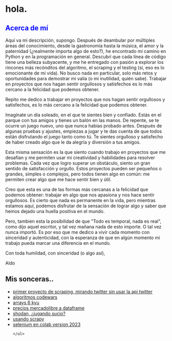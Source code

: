<!DOCTYPE html>
<html>
<body>
	<h1>hola.</h1>
	<h2 style="color: blue">Acerca de mí</h2>
<p>Aquí va mi descripción, supongo. Después de deambular por múltiples áreas del conocimiento, desde la gastronomía hasta la música, el amor y la paternidad (¿realmente importa algo de esto?), he encontrado mi camino en Python y en la programación en general. Descubrí que cada línea de código tiene una belleza subyacente, y me he entregado con pasión a explorar los rincones más recónditos del algoritmo, el scraping y el testing (sí, eso es lo emocionante de mi vida). No busco nada en particular, solo más retos y oportunidades para demostrar mi valía (o mi inutilidad, quién sabe). Trabajar en proyectos que nos hagan sentir orgullosos y satisfechos es lo más cercano a la felicidad que podemos obtener.
	
Repito me dedico a trabajar en proyectos que nos hagan sentir orgullosos y satisfechos, es lo más cercano a la felicidad que podemos obtener.	
	
	
Imagínate un día soleado, en el que te sientes bien y confiado. Estás en el parque con tus amigos y tienes un balón en las manos. De repente, se te ocurre un juego nuevo, uno que nunca habías probado antes. Después de algunas pruebas y ajustes, empiezas a jugar y te das cuenta de que todos están disfrutando el juego tanto como tú. Te sientes orgulloso y satisfecho de haber creado algo que le da alegría y diversión a tus amigos.

Esta misma sensación es la que siento cuando trabajo en proyectos que me desafían y me permiten usar mi creatividad y habilidades para resolver problemas. Cada vez que logro superar un obstáculo, siento un gran sentido de satisfacción y orgullo. Estos proyectos pueden ser pequeños o grandes, simples o complejos, pero todos tienen algo en común: me permiten crear algo que me hace sentir bien y útil.

Creo que esta es una de las formas más cercanas a la felicidad que podemos obtener: trabajar en algo que nos apasiona y nos hace sentir orgullosos. Es cierto que nada es permanente en la vida, pero mientras estamos aquí, podemos disfrutar de la sensación de lograr algo y saber que hemos dejado una huella positiva en el mundo.
	
	
	

Pero, tambien esta la posibilidad de que "Todo es temporal, nada es real", como dijo aquel escritor, y tal vez mañana nada de esto importe. O tal vez nunca importó. Es por eso que me dedico a vivir cada momento con sinceridad y autenticidad, con la esperanza de que en algún momento mi trabajo pueda marcar una diferencia en el mundo.

Con toda humildad, con sinceridad (o algo así),

Aldo</p>

<h2>Mis sonceras..</h2>
	<ul>
	<li><a href="https://github.com/xaldoxxx/BlockDeNotas/blob/main/snscrape.ipynb">primer proyecto de scraping, mirando twitter sin usar la api twitter</a></li>
	<li><a href="https://github.com/xaldoxxx/BlockDeNotas/blob/main/codewars.ipynb">algoritmos codewars</a></li>
	<li><a href="https://github.com/xaldoxxx/BlockDeNotas/blob/main/arrays6kyu.ipynb">arrays 6 kyu</a></li>
	<li><a href="https://github.com/xaldoxxx/BlockDeNotas/blob/main/mlibre_csv.ipynb">precios mercadolibre a dataframe</a></li>
	<li><a href="https://github.com/xaldoxxx/BlockDeNotas/blob/main/shodanColab.ipynb">shodan, ¿jugando sucio?</a></li>
		<li><a href="https://github.com/xaldoxxx/BlockDeNotas/blob/main/scraPY002.ipynb">usando scrapy</a></li>
		<li><a href="https://github.com/xaldoxxx/BlockDeNotas/blob/main/selenium.ipynb">selenium en colab version 2023</a></li>
		
	</ul>
</body>
</html>
